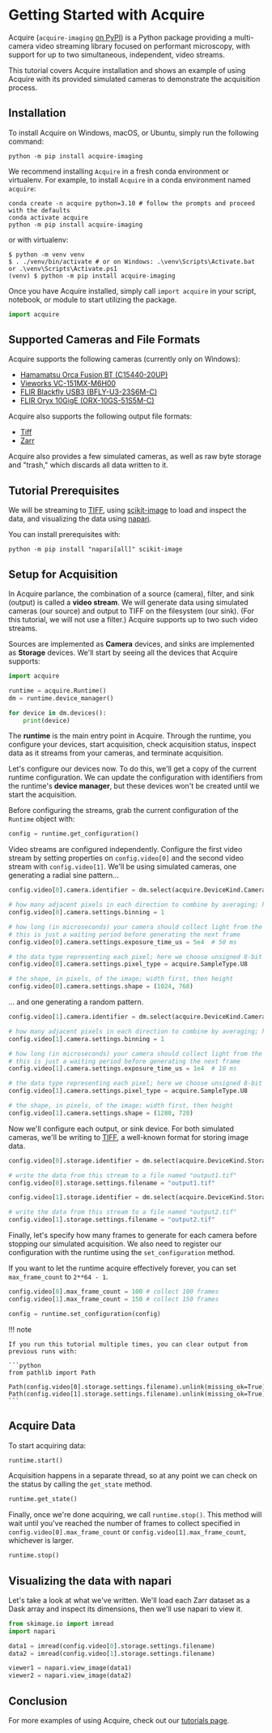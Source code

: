 # Getting Started with Acquire

Acquire (`acquire-imaging` [on PyPI](https://pypi.org/project/acquire-imaging/)) is a Python package providing a multi-camera video streaming library focused on performant microscopy, with support for up to two simultaneous, independent, video streams.

This tutorial covers Acquire installation and shows an example of using Acquire with its provided simulated cameras to demonstrate the acquisition process.

## Installation

To install Acquire on Windows, macOS, or Ubuntu, simply run the following command:

```
python -m pip install acquire-imaging
```

We recommend installing `Acquire` in a fresh conda environment or virtualenv.
For example, to install `Acquire` in a conda environment named `acquire`:

```
conda create -n acquire python=3.10 # follow the prompts and proceed with the defaults
conda activate acquire
python -m pip install acquire-imaging
```

or with virtualenv:

```shell
$ python -m venv venv
$ . ./venv/bin/activate # or on Windows: .\venv\Scripts\Activate.bat or .\venv\Scripts\Activate.ps1
(venv) $ python -m pip install acquire-imaging
```

Once you have Acquire installed, simply call `import acquire` in your script, notebook, or module to start utilizing the package.

```python
import acquire
```

## Supported Cameras and File Formats

Acquire supports the following cameras (currently only on Windows):

- [Hamamatsu Orca Fusion BT (C15440-20UP)](https://www.hamamatsu.com/eu/en/product/cameras/cmos-cameras/C15440-20UP.html)
- [Vieworks VC-151MX-M6H00](https://www.visionsystech.com/products/cameras/vieworks-vc-151mx-sony-imx411-sensor-ultra-high-resolution-cmos-camera-151-mp)
- [FLIR Blackfly USB3 (BFLY-U3-23S6M-C)](https://www.flir.com/products/blackfly-usb3/?model=BFLY-U3-23S6M-C&vertical=machine+vision&segment=iis)
- [FLIR Oryx 10GigE (ORX-10GS-51S5M-C)](https://www.flir.com/products/oryx-10gige/?model=ORX-10GS-51S5M-C&vertical=machine+vision&segment=iis)

Acquire also supports the following output file formats:

- [Tiff](https://en.wikipedia.org/wiki/TIFF)
- [Zarr](https://zarr.dev/)

Acquire also provides a few simulated cameras, as well as raw byte storage and "trash," which discards all data written to it.

## Tutorial Prerequisites

We will be streaming to [TIFF], using [scikit-image] to load and inspect the data, and visualizing the data using [napari].

You can install prerequisites with:

```
python -m pip install "napari[all]" scikit-image
```

## Setup for Acquisition

In Acquire parlance, the combination of a source (camera), filter, and sink (output) is called a **video stream**.
We will generate data using simulated cameras (our source) and output to TIFF on the filesystem (our sink).
(For this tutorial, we will not use a filter.)
Acquire supports up to two such video streams.

Sources are implemented as **Camera** devices, and sinks are implemented as **Storage** devices.
We'll start by seeing all the devices that Acquire supports:

```python
import acquire

runtime = acquire.Runtime()
dm = runtime.device_manager()

for device in dm.devices():
    print(device)
```

The **runtime** is the main entry point in Acquire.
Through the runtime, you configure your devices, start acquisition, check acquisition status, inspect data as it streams from your cameras, and terminate acquisition.

Let's configure our devices now.
To do this, we'll get a copy of the current runtime configuration.
We can update the configuration with identifiers from the runtime's **device manager**, but these devices won't be created until we start the acquisition.

Before configuring the streams, grab the current configuration of the `Runtime` object with:

```python
config = runtime.get_configuration()
```

Video streams are configured independently.
Configure the first video stream by setting properties on `config.video[0]` and the second video stream with `config.video[1]`.
We'll be using simulated cameras, one generating a radial sine pattern...

```python
config.video[0].camera.identifier = dm.select(acquire.DeviceKind.Camera, "simulated: radial sin")

# how many adjacent pixels in each direction to combine by averaging; here, 1 means not to combine
config.video[0].camera.settings.binning = 1

# how long (in microseconds) your camera should collect light from the sample; for simulated cameras,
# this is just a waiting period before generating the next frame
config.video[0].camera.settings.exposure_time_us = 5e4  # 50 ms

# the data type representing each pixel; here we choose unsigned 8-bit integer
config.video[0].camera.settings.pixel_type = acquire.SampleType.U8

# the shape, in pixels, of the image; width first, then height
config.video[0].camera.settings.shape = (1024, 768)
```

... and one generating a random pattern.

```python
config.video[1].camera.identifier = dm.select(acquire.DeviceKind.Camera, "simulated: uniform random")

# how many adjacent pixels in each direction to combine by averaging; here, 1 means not to combine
config.video[1].camera.settings.binning = 1

# how long (in microseconds) your camera should collect light from the sample; for simulated cameras,
# this is just a waiting period before generating the next frame
config.video[1].camera.settings.exposure_time_us = 1e4  # 10 ms

# the data type representing each pixel; here we choose unsigned 8-bit integer
config.video[1].camera.settings.pixel_type = acquire.SampleType.U8

# the shape, in pixels, of the image; width first, then height
config.video[1].camera.settings.shape = (1280, 720)
```

Now we'll configure each output, or sink device.
For both simulated cameras, we'll be writing to [TIFF], a well-known format for storing image data.

```python
config.video[0].storage.identifier = dm.select(acquire.DeviceKind.Storage, "Tiff")

# write the data from this stream to a file named "output1.tif"
config.video[0].storage.settings.filename = "output1.tif"
```


```python
config.video[1].storage.identifier = dm.select(acquire.DeviceKind.Storage, "Tiff")

# write the data from this stream to a file named "output2.tif"
config.video[1].storage.settings.filename = "output2.tif"
```

Finally, let's specify how many frames to generate for each camera before stopping our simulated acquisition.
We also need to register our configuration with the runtime using the `set_configuration` method.

If you want to let the runtime acquire effectively forever, you can set `max_frame_count` to `2**64 - 1`.

```python
config.video[0].max_frame_count = 100 # collect 100 frames
config.video[1].max_frame_count = 150 # collect 150 frames

config = runtime.set_configuration(config)
```

!!! note

    If you run this tutorial multiple times, you can clear output from previous runs with:

    ```python
    from pathlib import Path
    
    Path(config.video[0].storage.settings.filename).unlink(missing_ok=True)
    Path(config.video[1].storage.settings.filename).unlink(missing_ok=True)
    ```

## Acquire Data

To start acquiring data:

```python
runtime.start()
```

Acquisition happens in a separate thread, so at any point we can check on the status by calling the `get_state` method.

```python
runtime.get_state()
```

Finally, once we're done acquiring, we call `runtime.stop()`.
This method will wait until you've reached the number of frames to collect specified in `config.video[0].max_frame_count` or `config.video[1].max_frame_count`, whichever is larger.

```python
runtime.stop()
```

## Visualizing the data with napari

Let's take a look at what we've written.
We'll load each Zarr dataset as a Dask array and inspect its dimensions, then we'll use napari to view it.

```python
from skimage.io import imread
import napari

data1 = imread(config.video[0].storage.settings.filename)
data2 = imread(config.video[1].storage.settings.filename)

viewer1 = napari.view_image(data1)
viewer2 = napari.view_image(data2)
```

## Conclusion

For more examples of using Acquire, check out our [tutorials page](tutorials/index.md).

[Tiff]: https://en.wikipedia.org/wiki/TIFF
[scikit-image]: https://scikit-image.org/
[napari]: https://napari.org/stable/
